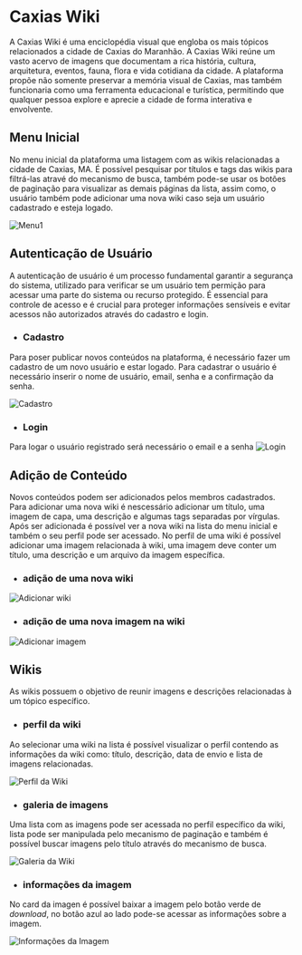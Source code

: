 # Caxias Wiki

A Caxias Wiki é uma enciclopédia visual que engloba os mais tópicos relacionados a cidade de Caxias do Maranhão. A Caxias Wiki reúne um vasto acervo de imagens que documentam a rica história, cultura, arquitetura, eventos, fauna, flora e vida cotidiana da cidade. A plataforma propõe não somente preservar a memória visual de Caxias, mas também funcionaria como uma ferramenta educacional e turística, permitindo que qualquer pessoa explore e aprecie a cidade de forma interativa e envolvente.

## Menu Inicial
No menu inicial da plataforma uma listagem com as wikis relacionadas a cidade de Caxias, MA. É possível pesquisar por títulos e tags das wikis para filtrá-las atravé do mecanismo de busca, 
também pode-se usar os botões de paginação para visualizar as demais páginas da lista, assim como, o usuário também pode adicionar uma nova wiki caso seja um usuário cadastrado e esteja logado.

![Menu1](https://github.com/Henri-BS/caxias-wiki/blob/main/images/menu_1.png)

## Autenticação de Usuário
A autenticação de usuário é um processo fundamental garantir a segurança do sistema, utilizado para verificar se um usuário tem permição para acessar uma parte do sistema ou recurso protegido. É essencial para controle de acesso e é crucial para proteger informações sensíveis e evitar acessos não autorizados através do cadastro e login.

- ### Cadastro
Para poser publicar novos conteúdos na plataforma, é necessário fazer um cadastro de um novo usuário e estar logado. 
Para cadastrar o usuário é necessário inserir o nome de usuário, email, senha e a confirmação da senha. 

![Cadastro](https://github.com/Henri-BS/caxias-wiki/blob/main/images/register.png)

- ### Login
Para logar o usuário registrado será necessário o email e a senha
![Login](https://github.com/Henri-BS/caxias-wiki/blob/main/images/login.png)

## Adição de Conteúdo

Novos conteúdos podem ser adicionados pelos membros cadastrados. Para adicionar uma nova wiki é nescessário adicionar um título, uma imagem de capa, uma descrição e algumas tags separadas por vírgulas. 
Após ser adicionada é possível ver a nova wiki na lista do menu inicial e também o seu perfil pode ser acessado. No perfil de uma wiki é possível adicionar uma imagem relacionada à wiki, uma imagem deve conter um título, uma descrição e um arquivo da imagem específica.

- ### adição de uma nova wiki
![Adicionar wiki](https://github.com/Henri-BS/caxias-wiki/blob/main/images/add_wiki.png)

- ### adição de uma nova imagem na wiki
![Adicionar imagem](https://github.com/Henri-BS/caxias-wiki/blob/main/images/add_image.png)


## Wikis
As wikis possuem o objetivo de reunir imagens e descrições relacionadas à um tópico específico.

- ### perfil da wiki

Ao selecionar uma wiki na lista é possível visualizar o perfil contendo as informações da wiki como:
título, descrição, data de envio e lista de imagens relacionadas.

![Perfil da Wiki](https://github.com/Henri-BS/caxias-wiki/blob/main/images/wiki_profile.png)

- ### galeria de imagens

Uma lista com as imagens pode ser acessada no perfil específico da wiki, lista pode ser manipulada pelo mecanismo de paginação e 
também é possível buscar imagens pelo título através do mecanismo de busca.

![Galeria da Wiki](https://github.com/Henri-BS/caxias-wiki/blob/main/images/wiki_gallery.png)

- ### informações da imagem

No card da imagen é possível baixar a imagem pelo botão verde de _download_, no botão azul ao lado pode-se acessar as informações sobre a imagem. 

![Informações da Imagem](https://github.com/Henri-BS/caxias-wiki/blob/main/images/info_image.png)
